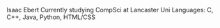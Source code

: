 Isaac Ebert
Currently studying CompSci at Lancaster Uni
Languages: C, C++, Java, Python, HTML/CSS

<!---
kotal4000/kotal4000 is a ✨ special ✨ repository because its `README.md` (this file) appears on your GitHub profile.
You can click the Preview link to take a look at your changes.
--->
